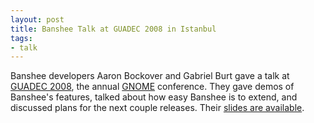 ```yaml
---
layout: post
title: Banshee Talk at GUADEC 2008 in Istanbul
tags:
- talk
---
```


Banshee developers Aaron Bockover and Gabriel Burt gave a talk at [GUADEC 2008](http://2008.guadec.org/), the annual [GNOME](http://gnome.org/) conference.  They gave demos of Banshee's features, talked about how easy Banshee is to extend, and discussed plans for the next couple releases.  Their [slides are available](http://download.banshee-project.org/documents/GUADEC-2008-Banshee_Talk.pdf).
